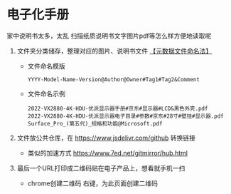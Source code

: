 # 电子化手册

家中说明书太多，太乱 扫描纸质说明书文字图片pdf等怎么样方便地读取呢

1. 文件夹分类储存，整理对应的图片、说明书文件 [【元数据文件命名法】](https://sspai.com/post/69524)
    - 文件命名模版

      ```plaintext
      YYYY-Model-Name-Version@Author@Owner#Tag1#Tag2&Comment
      ```

    - 文件命名示例

      ```plaintext
      2022-VX2880-4K-HDU-优派显示器手册#京东#显示器#LCD&黑色外壳.pdf
      2022-VX2880-4K-HDU-优派显示器电子目录#参数#京东#28寸#壁挂#显示器.pdf
      Surface_Pro_(第五代)_规格和功能@Microsoft.pdf
      ```

2. 文件放公共仓库，在 <https://www.jsdelivr.com/github> 转换链接

    - 类似的加速方式 <https://www.7ed.net/gitmirror/hub.html>

3. 最后一个URL打印成二维码贴在电子产品上，想看就手机一扫

    - chrome创建二维码 右键，为此页面创建二维码
